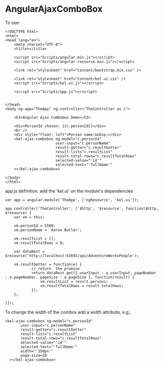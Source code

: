 AngularAjaxComboBox
===================
  
To use:

    <!DOCTYPE html>
    <html>
    <head lang="en">
        <meta charset="UTF-8">
        <title></title>
      
        <script src="Scripts/angular.min.js"></script>
        <script src="Scripts/angular-resource.min.js"></script>
      
        <link rel="stylesheet" href="Content/bootstrap.min.css" />
      
        <link rel="stylesheet" href="Content/kel.ui.css" />
        <script src="Scripts/kel.ui.js"></script>
      
        <script src="Scripts/app.js"></script>
      
      
    </head>
    <body ng-app="TheApp" ng-controller="TheController as c">
      
        <h3>Angular Ajax Combobox Demo</h3>
      
        <div>PersonId chosen: {{c.personId}}</div>
        <br />
        <div style="float: left">Person name:&nbsp;</div>
        <kel-ajax-combobox ng-model="c.personId"
                           user-input="c.personName"
                           result-getter="c.resultGetter"
                           result-list="c.resultList"
                           result-total-rows="c.resultTotalRows"
                           selected-value="'id'"
                           selected-text="'fullName'"
        ></kel-ajax-combobox>
      
    </body>
    </html>
  
app.js definition. add the 'kel.ui' on the module's dependencies

    var app = angular.module('TheApp', ['ngResource', 'kel.ui']);
  
    app.controller('TheController', ['$http', '$resource', function($http, $resource) {
        var vm = this;

        vm.personId = 5500;
        vm.personName = 'Aaron Butler';

        vm.resultList = [];
        vm.resultTotalRows = 0;
    
        var dataRest = $resource('http://localhost:63692/api/AdventureWorksPeople');
    
        vm.resultGetter = function(e) {
                // return  the promise
                return dataRest.get({ userInput : e.userInput, pageNumber : e.pageNumber, pageSize : e.pageSize }, function(result) {
                    vm.resultList = result.persons;
                    vm.resultTotalRows = result.totalRows;
                });
        };
    
    }]);  
  
To change the width of the combox add a width attribute, e.g.,

    <kel-ajax-combobox ng-model="c.personId"
           user-input="c.personName"
           result-getter="c.resultGetter"
           result-list="c.resultList"
           result-total-rows="c.resultTotalRows"
           selected-value="'id'"
           selected-text="'fullName'"
           width="'350px'"
           page-size=20
      ></kel-ajax-combobox>
